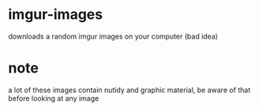 # imgur-images
downloads a random imgur images on your computer (bad idea)

# note
a lot of these images contain nutidy and graphic material, be aware of that before looking at any image
